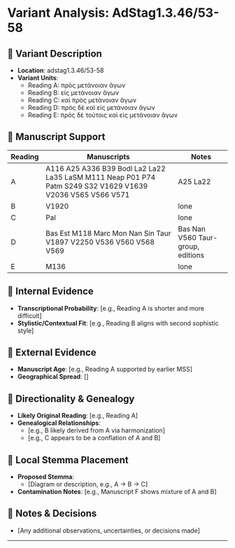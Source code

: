 # Variant Analysis: AdStag1.3.46/53-58

## 📌 Variant Description
- **Location**: adstag1.3.46/53-58
- **Variant Units**: 
  - Reading A: πρὸς μετάνοιαν ἄγων
  - Reading B: εἰς μετάνοιαν ἄγων
  - Reading C: καὶ πρὸς μετάνοιαν ἄγων
  - Reading D: πρὸς δὲ καὶ εἰς μετάνοιαν ἄγων
  - Reading E: πρὀς δὲ τούτοις καὶ εἰς μετάνοιαν ἄγων 

## 🧬 Manuscript Support
| Reading | Manuscripts | Notes |
|--------|-------------|-------|
| A      | A116 A25 A336 B39 Bodl La2 La22 La35 LaSM M111 Neap P01 P74 Patm S249 S32 V1629 V1639 V2036 V565 V566 V571| A25 La22  |
| B      | V1920 | lone |
| C      | Pal | lone |
| D      | Bas Est M118 Marc Mon Nan Sin Taur V1897 V2250 V536 V560 V568 V569 | Bas Nan V560 Taur-group, editions|
| E | M136 | lone |

## 🧠 Internal Evidence
- **Transcriptional Probability**: [e.g., Reading A is shorter and more difficult]
- **Stylistic/Contextual Fit**: [e.g., Reading B aligns with second sophistic style]

## 🧭 External Evidence
- **Manuscript Age**: [e.g., Reading A supported by earlier MSS]
- **Geographical Spread**: []

## 🔄 Directionality & Genealogy
- **Likely Original Reading**: [e.g., Reading A]
- **Genealogical Relationships**:
  - [e.g., B likely derived from A via harmonization]
  - [e.g., C appears to be a conflation of A and B]

## 🌿 Local Stemma Placement
- **Proposed Stemma**:
  - [Diagram or description, e.g., A → B → C]
- **Contamination Notes**: [e.g., Manuscript F shows mixture of A and B]

## 📝 Notes & Decisions
- [Any additional observations, uncertainties, or decisions made]

---